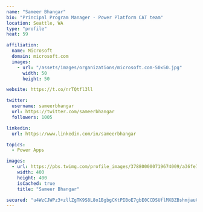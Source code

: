 ```yaml
---
name: "Sameer Bhangar"
bio: "Principal Program Manager - Power Platform CAT team"
location: Seattle, WA
type: "profile"
heat: 59

affiliation:
  name: Microsoft
  domain: microsoft.com
  images:
    - url: "/assets/images/organizations/microsoft.com-50x50.jpg"
      width: 50
      height: 50

website: https://t.co/nrTQtfl3ll

twitter:
  username: sameerbhangar
  url: https://twitter.com/sameerbhangar
  followers: 1005

linkedin:
  url: https://www.linkedin.com/in/sameerbhangar

topics:
  - Power Apps

images:
  - url: https://pbs.twimg.com/profile_images/378800000719674009/a36fe7ddfab1778b76e5793772e43798_400x400.jpeg
    width: 400
    height: 400
    isCached: true
    title: "Sameer Bhangar"

secured: "u4WzCJWPz3+zllZgTK9S8L8o1BgbgCKtPIBoE7gbE0CCDSUflMXBZBshmjauC8qp7HwmWg3NF0IMUXuVKKeq/g+LpPjZzKLau+Oyyst0WtBmA698duS/DISOj8ism5stO0PiQVaPpJFy6Uzyj4pWWYkquGWrno63R8g7VIb0yvuohpGrERPlC8Gfj0vnwtP0ZuTMCnGJPaRuftoWzjdHUEvsLcINQsI2fVsUUG7X2YUbuyIXR3PIv+UfiRZkVyEBvmZPn2PQoPOS3nbz13abqV+8ktVq9yE1iOIC8OUWV9+gmgMDNSD5F+DniApFkrCuSyNL/NSlCMC6HDJr10Q52yfB0jGHamQZbQ8m/W3yONxIEUCqbeJPgyQe5qt4EykcRxVVquS0zZIO/Wnl0b/f4GtpCrXgERkcaC3wIhUe/iM=;ix48SbJ0dikvPFO8nTdXuA=="
---
```



